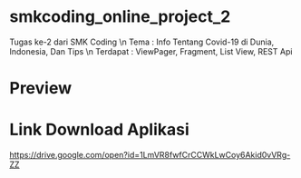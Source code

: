 # smkcoding_online_project_2
Tugas ke-2 dari SMK Coding \n
Tema : Info Tentang Covid-19 di Dunia, Indonesia, Dan Tips \n
Terdapat : ViewPager, Fragment, List View, REST Api

# Preview




# Link Download Aplikasi
https://drive.google.com/open?id=1LmVR8fwfCrCCWkLwCoy6Akid0vVRg-ZZ
